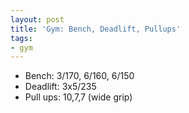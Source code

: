 ```yaml
---
layout: post
title: 'Gym: Bench, Deadlift, Pullups'
tags:
- gym
---
```


- Bench: 3/170, 6/160, 6/150
- Deadlift: 3x5/235
- Pull ups: 10,7,7 (wide grip)
